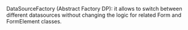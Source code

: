 DataSourceFactory (Abstract Factory DP):
it allows to switch between different datasources without changing the logic for related Form and FormElement classes.